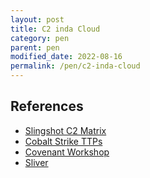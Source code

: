 ```yaml
---
layout: post
title: C2 inda Cloud
category: pen
parent: pen
modified_date: 2022-08-16
permalink: /pen/c2-inda-cloud
---
```


## References

- [Slingshot C2 Matrix](https://howto.thec2matrix.com/slingshot-c2-matrix-edition)
- [Cobalt Strike TTPs](https://attack.mitre.org/software/S0154/)
- [Covenant Workshop](https://www.youtube.com/watch?v=oN_0pPI6TYU)
- [Sliver]()

